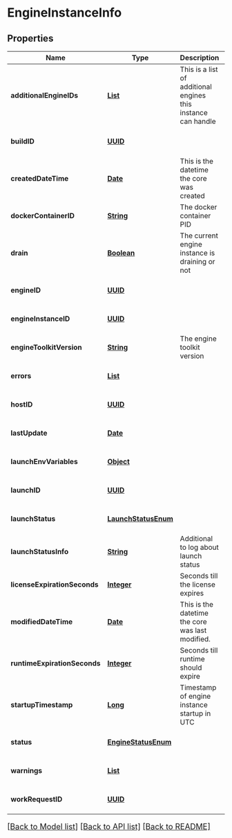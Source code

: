 # EngineInstanceInfo
## Properties

Name | Type | Description | Notes
------------ | ------------- | ------------- | -------------
**additionalEngineIDs** | [**List**](string.md) | This is a list of additional engines this instance can handle | [optional] [default to null]
**buildID** | [**UUID**](UUID.md) |  | [optional] [default to null]
**createdDateTime** | [**Date**](DateTime.md) | This is the datetime the core was created | [optional] [default to null]
**dockerContainerID** | [**String**](string.md) | The docker container PID | [optional] [default to null]
**drain** | [**Boolean**](boolean.md) | The current engine instance is draining or not | [optional] [default to null]
**engineID** | [**UUID**](UUID.md) |  | [optional] [default to null]
**engineInstanceID** | [**UUID**](UUID.md) |  | [optional] [default to null]
**engineToolkitVersion** | [**String**](string.md) | The engine toolkit version | [optional] [default to null]
**errors** | [**List**](Error.md) |  | [optional] [default to null]
**hostID** | [**UUID**](UUID.md) |  | [optional] [default to null]
**lastUpdate** | [**Date**](DateTime.md) |  | [optional] [default to null]
**launchEnvVariables** | [**Object**](.md) |  | [optional] [default to null]
**launchID** | [**UUID**](UUID.md) |  | [optional] [default to null]
**launchStatus** | [**LaunchStatusEnum**](LaunchStatusEnum.md) |  | [optional] [default to null]
**launchStatusInfo** | [**String**](string.md) | Additional to log about launch status | [optional] [default to null]
**licenseExpirationSeconds** | [**Integer**](integer.md) | Seconds till the license expires | [optional] [default to null]
**modifiedDateTime** | [**Date**](DateTime.md) | This is the datetime the core was last modified. | [optional] [default to null]
**runtimeExpirationSeconds** | [**Integer**](integer.md) | Seconds till runtime should expire | [optional] [default to null]
**startupTimestamp** | [**Long**](long.md) | Timestamp of engine instance startup in UTC | [optional] [default to null]
**status** | [**EngineStatusEnum**](EngineStatusEnum.md) |  | [optional] [default to null]
**warnings** | [**List**](Error.md) |  | [optional] [default to null]
**workRequestID** | [**UUID**](UUID.md) |  | [optional] [default to null]

[[Back to Model list]](../README.md#documentation-for-models) [[Back to API list]](../README.md#documentation-for-api-endpoints) [[Back to README]](../README.md)

<style>
     p, ul, ol, li { font-size: 18px !important;}
</style>

